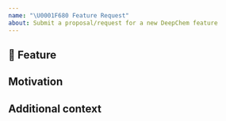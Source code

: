 ```yaml
---
name: "\U0001F680 Feature Request"
about: Submit a proposal/request for a new DeepChem feature
---
```


## 🚀 Feature

<!-- A clear and concise description of the feature proposal.
Please provide a link to the paper and code in case they exist. -->

## Motivation

<!-- Please outline the motivation for the proposal. 
Is your feature request related to a problem? e.g., 
I'm always frustrated when [...]. If this is related to another GitHub issue, please link here too. -->

## Additional context

<!-- Add any other context or screenshots about the feature request here. -->
